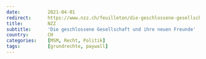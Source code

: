 ```yaml
---
date:          2021-04-01
redirect:      https://www.nzz.ch/feuilleton/die-geschlossene-gesellschaft-und-ihre-neuen-freunde-warum-es-falsch-ist-die-gesundheit-hoeher-zu-gewichten-als-die-menschenwuerde-ld.1609287
title:         NZZ
subtitle:      'Die geschlossene Gesellschaft und ihre neuen Freunde'
country:       CH
categories:    [MSM, Recht, Politik]
tags:          [grundrechte, paywall]
---
```


